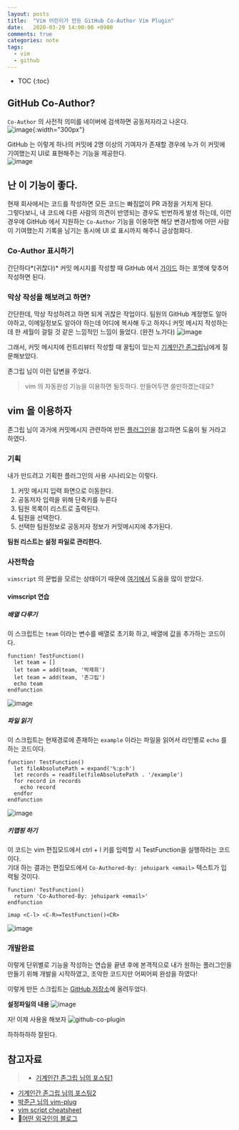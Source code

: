 ```yaml
---
layout: posts
title:  "Vim 어린이가 만든 GitHub Co-Author Vim Plugin"
date:   2020-03-29 14:00:00 +0900
comments: true
categories: note
tags: 
  - vim
  - github
---
```


* TOC
{:toc}

## GitHub Co-Author?
`Co-Author` 의 사전적 의미를 네이버에 검색하면 공동저자라고 나온다.  
![image](https://user-images.githubusercontent.com/25237661/77842393-8f51ef00-71cc-11ea-94fb-005522612e99.png){:width="300px"}

GitHub 는 이렇게 하나의 커밋에 2명 이상의 기여자가 존재할 경우에 누가 이 커밋에 기여했는지 UI로 표현해주는 기능을 제공한다.  
![image](https://user-images.githubusercontent.com/25237661/77842434-06878300-71cd-11ea-846c-2f2ad3e8407e.png)

## 난 이 기능이 좋다.
현재 회사에서는 코드를 작성하면 모든 코드는 빠짐없이 PR 과정을 거치게 된다.  
그렇다보니, 내 코드에 다른 사람의 의견이 반영되는 경우도 빈번하게 발생 하는데, 이런 경우에 GitHub 에서 지원하는 `Co-Author` 기능을 이용하면 해당 변경사항에 어떤 사람이 기여했는지 기록을 남기는 동시에 UI 로 표시까지 해주니 금상첨화다. 

### Co-Author 표시하기
간단하다*(귀찮다)* 커밋 메시지를 작성할 때 GitHub 에서 [가이드](https://help.github.com/en/github/committing-changes-to-your-project/creating-a-commit-with-multiple-authors) 하는 포멧에 맞추어 작성하면 된다.

### 막상 작성을 해보려고 하면?
간단한데, 막상 작성하려고 하면 되게 귀찮은 작업이다. 
팀원의 GitHub 계정명도 알아야하고, 이메일정보도 알아야 하는데 어디에 복사해 두고 하자니 커밋 메시지 작성하는데 한 세월이 걸릴 것 같은 느낌적인 느낌이 들었다. (완전 노가다)
![image](https://user-images.githubusercontent.com/25237661/77842923-d0e59880-71d2-11ea-8124-28bcd51cb7d7.png)

그래서, 커밋 메시지에 컨트리뷰터 작성할 때 꿀팁이 있는지 [기계인간 존그립](https://johngrib.github.io/)님에게 질문해보았다.

존그립 님이 이런 답변을 주었다.
> vim 의 자동완성 기능을 이용하면 될듯하다. 만들어두면 쓸만하겠는데요?

## vim 을 이용하자
존그립 님이 과거에 커밋메시지 관련하여 만든 [플러그인](https://github.com/johngrib/vim-git-msg-wheel)을 참고하면 도움이 될 거라고 하였다.

### 기획

내가 만드려고 기획한 플러그인의 사용 시나리오는 이렇다.
1. 커밋 메시지 입력 화면으로 이동한다.
1. 공동저자 입력을 위해 단축키를 누른다
1. 팀원 목록이 리스트로 출력된다.
1. 팀원을 선택한다.
1. 선택한 팀원정보로 공동저자 정보가 커밋메시지에 추가된다.

**팀원 리스트는 설정 파일로 관리한다.**

### 사전학습

`vimscript` 의 문법을 모르는 상태이기 때문에 [여기에서](https://devhints.io/vimscript) 도움을 많이 받았다.

#### vimscript 연습

##### 배열 다루기
이 스크립트는 `team` 이라는 변수를 배열로 초기화 하고, 배열에 값을 추가하는 코드이다.
``` vimscript
function! TestFunction()
  let team = []
  let team = add(team, '박제희')
  let team = add(team, '존그립')
  echo team
endfunction
```
![image](https://user-images.githubusercontent.com/25237661/77843363-6f73f880-71d7-11ea-83c5-f23595e8c9df.png)


##### 파일 읽기  
이 스크립트는 현재경로에 존재하는 `example` 이라는 파일을 읽어서 라인별로 `echo` 를 하는 코드이다.
``` vimscript
function! TestFunction()
  let fileAbsolutePath = expand('%:p:h')
  let records = readfile(fileAbsolutePath . '/example')
  for record in records
    echo record
  endfor
endfunction
```
![image](https://user-images.githubusercontent.com/25237661/77843575-6be17100-71d9-11ea-8fdc-88df9fe273dd.png)


##### 키맵핑 하기
이 코드는 vim 편집모드에서 ctrl + l 키를 입력할 시 TestFunction을 실행하라는 코드이다.  
기대 하는 결과는 편집모드에서 `Co-Authored-By: jehuipark <email>` 텍스트가 입력될 것이다.  
``` vimscript
function! TestFunction()
  return 'Co-Authored-By: jehuipark <email>'
endfunction

imap <C-l> <C-R>=TestFunction()<CR>
```
![image](https://user-images.githubusercontent.com/25237661/77843700-af88aa80-71da-11ea-820e-2884d8a10d8d.png)

### 개발완료
이렇게 단위별로 기능을 작성하는 연습을 끝낸 후에 본격적으로 내가 원하는 플러그인을 만들기 위해 개발을 시작하였고, 조악한 코드지만 어찌어찌 완성을 하였다!

이렇게 만든 스크립트는 [GitHub 저장소](https://github.com/JeHuiPark/github-co-author-vim-plugin)에 올려두었다.


**설정파일의 내용**
![image](https://user-images.githubusercontent.com/25237661/77854220-de773e80-7223-11ea-9608-cdbe1d7506c7.png)

자! 이제 사용을 해보자 
![github-co-plugin](https://user-images.githubusercontent.com/25237661/77853939-11203780-7222-11ea-8414-48b336fed2a8.gif)


하하하하하 잘된다.

## 참고자료
>- [기계인간 존그립 님의 포스팅1](https://github.com/johngrib/vim-git-msg-wheel)  
- [기계인간 존그립 님의 포스팅2](https://johngrib.github.io/wiki/vim-auto-completion/)  
- [박준근 님의 vim-plug](https://github.com/johngrib/vim-git-msg-wheel)  
- [vim script cheatsheet](https://devhints.io/vimscript)  
- [어떤 외국인의 블로그](https://blog.semanticart.com/2017/01/05/lets-write-a-basic-vim-plugin/)